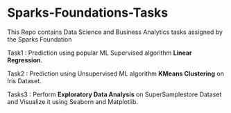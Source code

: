 # Sparks-Foundations-Tasks
This Repo contains Data Science and Business Analytics tasks assigned by the Sparks Foundation

Task1 : Prediction using popular ML Supervised algorithm **Linear Regression**.

Task2 : Prediction using Unsupervised ML algorithm **KMeans Clustering** on Iris Dataset.

Tasks3 : Perform **Exploratory Data Analysis** on SuperSamplestore Dataset and Visualize it using Seaborn and Matplotlib. 
